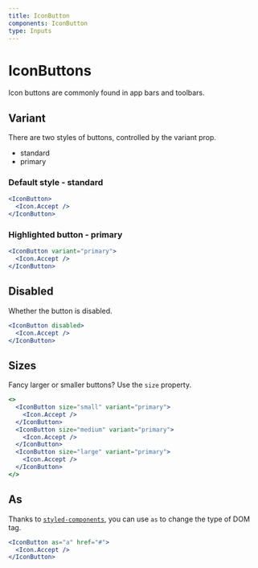 ```yaml
---
title: IconButton
components: IconButton
type: Inputs
---
```


# IconButtons

<p class="description">Icon buttons are commonly found in app bars and toolbars.</p>

## Variant

There are two styles of buttons, controlled by the variant prop.

- standard
- primary

### Default style - standard

```jsx
<IconButton>
  <Icon.Accept />
</IconButton>
```

### Highlighted button - primary

```jsx
<IconButton variant="primary">
  <Icon.Accept />
</IconButton>
```

## Disabled

Whether the button is disabled.

```jsx
<IconButton disabled>
  <Icon.Accept />
</IconButton>
```

## Sizes

Fancy larger or smaller buttons? Use the `size` property.

```jsx
<>
  <IconButton size="small" variant="primary">
    <Icon.Accept />
  </IconButton>
  <IconButton size="medium" variant="primary">
    <Icon.Accept />
  </IconButton>
  <IconButton size="large" variant="primary">
    <Icon.Accept />
  </IconButton>
</>
```

## As

Thanks to [`styled-components`](https://github.com/styled-components/styled-components), you can use `as` to change the type of DOM tag.

```jsx
<IconButton as="a" href="#">
  <Icon.Accept />
</IconButton>
```
